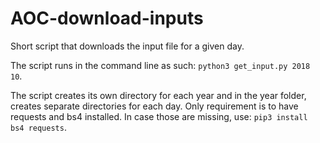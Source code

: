 # AOC-download-inputs
Short script that downloads the input file for a given day.

The script runs in the command line as such: `python3 get_input.py 2018 10`.<p>
The script creates its own directory for each year and in the year folder, creates separate directories for each day. 
Only requirement is to have requests and bs4 installed.
In case those are missing, use: `pip3 install bs4 requests`.

